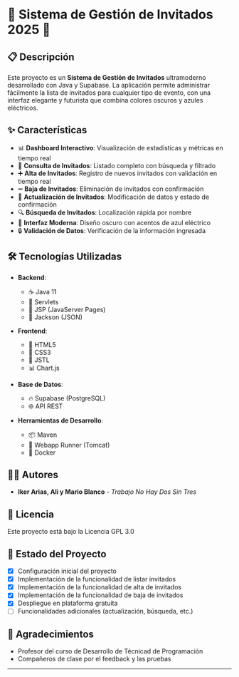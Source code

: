 # 🎉 Sistema de Gestión de Invitados 2025 🎉

## 📋 Descripción

Este proyecto es un **Sistema de Gestión de Invitados** ultramoderno desarrollado con Java y Supabase. La aplicación permite administrar fácilmente la lista de invitados para cualquier tipo de evento, con una interfaz elegante y futurista que combina colores oscuros y azules eléctricos.

## ✨ Características

- 📊 **Dashboard Interactivo**: Visualización de estadísticas y métricas en tiempo real
- 👥 **Consulta de Invitados**: Listado completo con búsqueda y filtrado
- ➕ **Alta de Invitados**: Registro de nuevos invitados con validación en tiempo real
- ➖ **Baja de Invitados**: Eliminación de invitados con confirmación
- 🔄 **Actualización de Invitados**: Modificación de datos y estado de confirmación
- 🔍 **Búsqueda de Invitados**: Localización rápida por nombre
- 🌙 **Interfaz Moderna**: Diseño oscuro con acentos de azul eléctrico
- 🔒 **Validación de Datos**: Verificación de la información ingresada

## 🛠️ Tecnologías Utilizadas

- **Backend**: 
  - ☕ Java 11
  - 🧰 Servlets
  - 📄 JSP (JavaServer Pages)
  - 🔄 Jackson (JSON)

- **Frontend**:
  - 🎨 HTML5
  - 💅 CSS3
  - 📝 JSTL
  - 📊 Chart.js

- **Base de Datos**:
  - 🔥 Supabase (PostgreSQL)
  - 🌐 API REST

- **Herramientas de Desarrollo**:
  - 📦 Maven
  - 🚀 Webapp Runner (Tomcat)
  - 🐳 Docker


## 👨‍💻 Autores

* **Iker Arias, Ali y Mario Blanco** - *Trabajo No Hay Dos Sin Tres* 

## 📄 Licencia

Este proyecto está bajo la Licencia GPL 3.0

## 🎯 Estado del Proyecto

- [x] Configuración inicial del proyecto
- [x] Implementación de la funcionalidad de listar invitados
- [x] Implementación de la funcionalidad de alta de invitados
- [x] Implementación de la funcionalidad de baja de invitados
- [x] Despliegue en plataforma gratuita
- [ ] Funcionalidades adicionales (actualización, búsqueda, etc.)

## 🙏 Agradecimientos

* Profesor del curso de Desarrollo de Técnicad de Programación
* Compañeros de clase por el feedback y las pruebas

---
